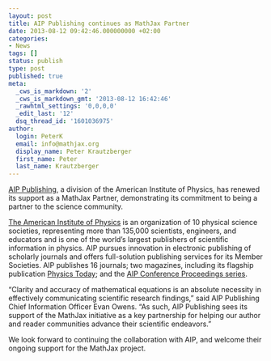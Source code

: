 ```yaml
---
layout: post
title: AIP Publishing continues as MathJax Partner
date: 2013-08-12 09:42:46.000000000 +02:00
categories:
- News
tags: []
status: publish
type: post
published: true
meta:
  _cws_is_markdown: '2'
  _cws_is_markdown_gmt: '2013-08-12 16:42:46'
  _rawhtml_settings: '0,0,0,0'
  _edit_last: '12'
  dsq_thread_id: '1601036975'
author:
  login: PeterK
  email: info@mathjax.org
  display_name: Peter Krautzberger
  first_name: Peter
  last_name: Krautzberger
---
```


[AIP Publishing](https://publishing.aip.org/), a division of the American Institute of Physics, has renewed its support as a MathJax Partner, demonstrating its commitment to being a partner to the science community.

[The American Institute of Physics](http://aip.org/) is an organization of 10 physical science societies, representing more than 135,000 scientists, engineers, and educators and is one of the world’s largest publishers of scientific information in physics. AIP pursues innovation in electronic publishing of scholarly journals and offers full-solution publishing services for its Member Societies. AIP publishes 16 journals; two magazines, including its flagship publication [Physics Today](http://www.physicstoday.org/); and the [AIP Conference Proceedings series](http://proceedings.aip.org/).

“Clarity and accuracy of mathematical equations is an absolute necessity in effectively communicating scientific research findings,” said AIP Publishing Chief Information Officer Evan Owens.  “As such, AIP Publishing sees its support of the MathJax initiative as a key partnership for helping our author and reader communities advance their scientific endeavors.”

We look forward to continuing the collaboration with AIP, and welcome their ongoing support for the MathJax project.